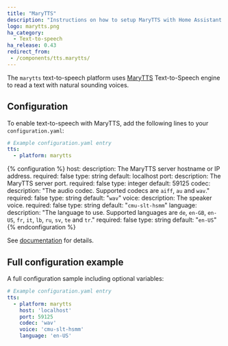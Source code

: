 ```yaml
---
title: "MaryTTS"
description: "Instructions on how to setup MaryTTS with Home Assistant."
logo: marytts.png
ha_category:
  - Text-to-speech
ha_release: 0.43
redirect_from:
 - /components/tts.marytts/
---
```


The `marytts` text-to-speech platform uses [MaryTTS](http://mary.dfki.de/) Text-to-Speech engine to read a text with natural sounding voices.

## Configuration

To enable text-to-speech with MaryTTS, add the following lines to your `configuration.yaml`:

```yaml
# Example configuration.yaml entry
tts:
  - platform: marytts
```

{% configuration %}
host:
  description: The MaryTTS server hostname or IP address.
  required: false
  type: string
  default: localhost
port:
  description: The MaryTTS server port.
  required: false
  type: integer
  default: 59125
codec:
  description: "The audio codec. Supported codecs are `aiff`, `au` and `wav`."
  required: false
  type: string
  default: "`wav`"
voice:
  description: The speaker voice.
  required: false
  type: string
  default: "`cmu-slt-hsmm`"
language:
  description: "The language to use. Supported languages are `de`, `en-GB`, `en-US`, `fr`, `it`, `lb`, `ru`, `sv`, `te` and `tr`."
  required: false
  type: string
  default: "`en-US`"
{% endconfiguration %}

See [documentation](http://mary.dfki.de/documentation/index.html) for details.

## Full configuration example

A full configuration sample including optional variables:

```yaml
# Example configuration.yaml entry
tts:
  - platform: marytts
    host: 'localhost'
    port: 59125
    codec: 'wav'
    voice: 'cmu-slt-hsmm'
    language: 'en-US'
```
